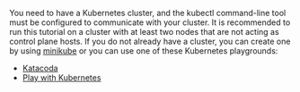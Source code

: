 You need to have a Kubernetes cluster, and the kubectl command-line tool must
be configured to communicate with your cluster. It is recommended to run this tutorial on a cluster with at least two nodes that are not acting as control plane hosts. If you do not already have a
cluster, you can create one by using
[minikube](https://minikube.sigs.k8s.io/docs/tutorials/multi_node/)
or you can use one of these Kubernetes playgrounds:

* [Katacoda](https://www.katacoda.com/courses/kubernetes/playground)
* [Play with Kubernetes](http://labs.play-with-k8s.com/)
